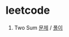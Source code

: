 # leetcode

1. Two Sum [문제](https://leetcode.com/problems/two-sum/) / [풀이](https://github.com/yjm9425/leetcode/blob/master/solutions/1-two-sum.js)
